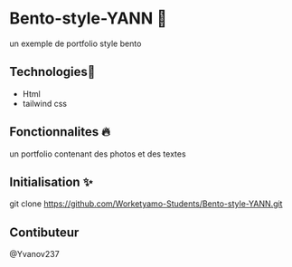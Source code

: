 # Bento-style-YANN 📝
 un exemple de portfolio style bento
## Technologies🚀  
  * Html
* tailwind css
  
## Fonctionnalites 🔥  
  un portfolio contenant des photos et des textes
      
  ## Initialisation ✨ 
git clone https://github.com/Worketyamo-Students/Bento-style-YANN.git
 
  ## Contibuteur
  @Yvanov237